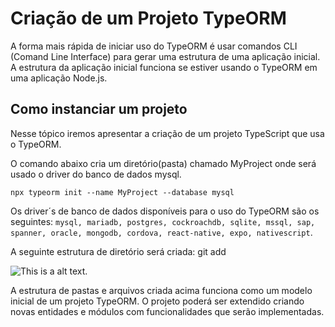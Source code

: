 # Criação de um Projeto TypeORM
>
A forma mais rápida de iniciar uso do TypeORM é usar comandos CLI (Comand Line Interface) para gerar uma estrutura de uma aplicação inicial. A estrutura da aplicação inicial funciona se estiver usando o TypeORM em uma aplicação Node.js.
>

## Como instanciar um projeto 
>
Nesse tópico iremos apresentar a criação de um projeto TypeScript que usa o TypeORM.
>

>
O comando abaixo cria um diretório(pasta) chamado MyProject onde será usado o driver do banco de dados mysql. 
```
npx typeorm init --name MyProject --database mysql 
```
> 
Os driver´s de banco de dados disponíveis para o uso do TypeORM são os seguintes:  `mysql, mariadb, postgres, cockroachdb, sqlite, mssql, sap, spanner, oracle, mongodb, cordova, react-native, expo, nativescript`. 
>

>
A seguinte estrutura de diretório será criada:
git add 
>
![This is a alt text.](/image/myproject.png "Estrutura de pastas e arquivos.")
>

>
A estrutura de pastas e arquivos criada acima funciona como um modelo inicial de um projeto TypeORM. O projeto poderá ser extendido criando novas entidades e módulos com funcionalidades que serão implementadas.
>


